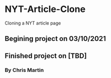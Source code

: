 # NYT-Article-Clone
Cloning a NYT article page

## Begining project on 03/10/2021

## Finished project on [TBD]

### By Chris Martin
